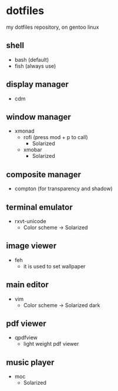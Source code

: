 # dotfiles
my dotfiles repository, on gentoo linux
## shell
- bash (default)
- fish (always use)
## display manager
- cdm
## window manager
- xmonad
  - rofi (press mod + p to call)
    - Solarized
  - xmobar
    - Solarized
## composite manager
- compton (for transparency and shadow)
## terminal emulator
- rxvt-unicode
  - Color scheme              -> Solarized
## image viewer
- feh
  - it is used to set wallpaper
## main editor
- vim
  - Color scheme              -> Solarized dark
## pdf viewer
- qpdfview
  - light weight pdf viewer
## music player
- moc
  - Solarized
